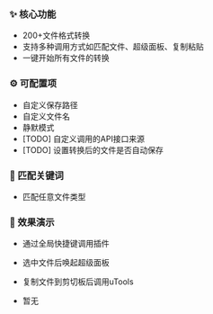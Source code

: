 ### :sparkles: 核心功能

* 200+文件格式转换
* 支持多种调用方式如匹配文件、超级面板、复制粘贴
* 一键开始所有文件的转换

### :gear: 可配置项

* 自定义保存路径
* 自定义文件名
* 静默模式
* [TODO] 自定义调用的API接口来源
* [TODO] 设置转换后的文件是否自动保存

### :speech_balloon: 匹配关键词

* 匹配任意文件类型

### :camera_flash: 效果演示

* 通过全局快捷键调用插件
* 选中文件后唤起超级面板
* 复制文件到剪切板后调用uTools

* 暂无

<!-- ![](./image/sample.gif) -->
